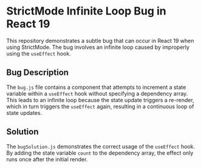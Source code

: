 # StrictMode Infinite Loop Bug in React 19

This repository demonstrates a subtle bug that can occur in React 19 when using StrictMode.  The bug involves an infinite loop caused by improperly using the `useEffect` hook.

## Bug Description
The `bug.js` file contains a component that attempts to increment a state variable within a `useEffect` hook without specifying a dependency array. This leads to an infinite loop because the state update triggers a re-render, which in turn triggers the `useEffect` again, resulting in a continuous loop of state updates.

## Solution
The `bugSolution.js` demonstrates the correct usage of the `useEffect` hook.  By adding the state variable `count` to the dependency array, the effect only runs once after the initial render.